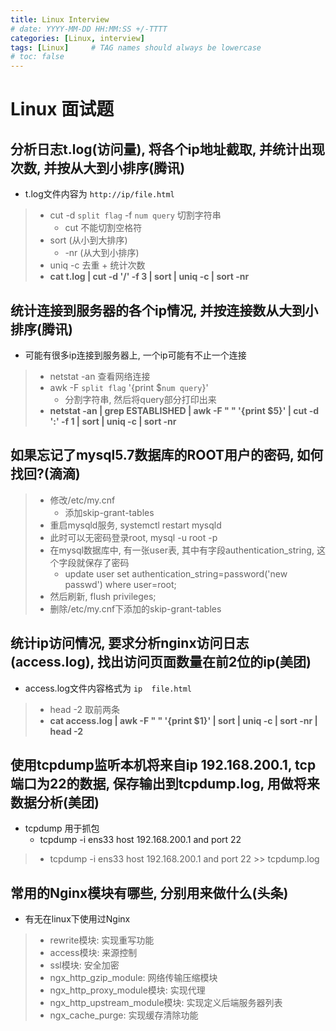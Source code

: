 ```yaml
---
title: Linux Interview
# date: YYYY-MM-DD HH:MM:SS +/-TTTT
categories: [Linux, interview]
tags: [Linux]     # TAG names should always be lowercase
# toc: false
---
```


# Linux 面试题

## 分析日志t.log(访问量), 将各个ip地址截取, 并统计出现次数, 并按从大到小排序(腾讯)
- t.log文件内容为 `http://ip/file.html`
> - cut -d `split flag` -f `num query` 切割字符串
>   - cut 不能切割空格符
> - sort (从小到大排序) 
>   - -nr (从大到小排序)
> - uniq -c 去重 + 统计次数
> - **cat t.log \| cut -d '/' -f 3 \| sort \| uniq -c \| sort -nr**

## 统计连接到服务器的各个ip情况, 并按连接数从大到小排序(腾讯)
- 可能有很多ip连接到服务器上, 一个ip可能有不止一个连接
> - netstat -an 查看网络连接
> - awk -F `split flag` '{print $`num query`}'
>   - 分割字符串, 然后将query部分打印出来
> - **netstat -an \| grep ESTABLISHED \| awk -F " " '{print $5}' \| cut -d ':' -f 1 \| sort \| uniq -c \| sort -nr**

## 如果忘记了mysql5.7数据库的ROOT用户的密码, 如何找回?(滴滴)
> - 修改/etc/my.cnf
>   - 添加skip-grant-tables
> - 重启mysqld服务, systemctl restart mysqld
> - 此时可以无密码登录root, mysql -u root -p
> - 在mysql数据库中, 有一张user表, 其中有字段authentication_string, 这个字段就保存了密码
>   - update user set authentication_string=password('new passwd') where user=root;
> - 然后刷新, flush privileges;
> - 删除/etc/my.cnf下添加的skip-grant-tables

## 统计ip访问情况, 要求分析nginx访问日志(access.log), 找出访问页面数量在前2位的ip(美团)
- access.log文件内容格式为 `ip  file.html`
> - head -2 取前两条
> - **cat access.log \| awk -F " " '{print $1}' \| sort \| uniq -c \| sort -nr \| head -2**

## 使用tcpdump监听本机将来自ip 192.168.200.1, tcp端口为22的数据, 保存输出到tcpdump.log, 用做将来数据分析(美团)
- tcpdump 用于抓包
  - tcpdump -i ens33 host 192.168.200.1 and port 22
> - tcpdump -i ens33 host 192.168.200.1 and port 22 >> tcpdump.log

## 常用的Nginx模块有哪些, 分别用来做什么(头条)
- 有无在linux下使用过Nginx
> - rewrite模块: 实现重写功能
> - access模块: 来源控制
> - ssl模块: 安全加密
> - ngx_http_gzip_module: 网络传输压缩模块
> - ngx_http_proxy_module模块: 实现代理
> - ngx_http_upstream_module模块: 实现定义后端服务器列表
> - ngx_cache_purge: 实现缓存清除功能

